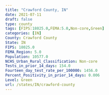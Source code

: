 ```yaml
---
title: "Crawford County, IN"
date: 2021-07-11
draft: false
type: county
tags: [FIPS:18025.0,FEMA:5.0,Non-core,Green]
categories: [IN]
County: Crawford County
State: IN
FIPS: 18025.0
FEMA_Region: 5.0
Population: 10577.0
NCHS_Urban_Rural_Classification: Non-core
Tests_in_prior_14_days: 154.0
Fourteen_day_test_rate_per_100000: 1456.0
Percent_Positivity_in_prior_14_days: 0.006
Level: Green
url: /states/IN/crawford-county
---
```



